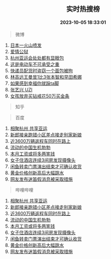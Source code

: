 <div align="center"><h2>实时热搜榜</h2><h4>2023-10-05 18:33:01</h4></div>

> 微博  

1. [日本一火山喷发](https://s.weibo.com/weibo?q=%23%E6%97%A5%E6%9C%AC%E4%B8%80%E7%81%AB%E5%B1%B1%E5%96%B7%E5%8F%91%23&t=31&band_rank=1&Refer=top)<br />
2. [爱情公狱](https://s.weibo.com/weibo?q=%23%E7%88%B1%E6%83%85%E5%85%AC%E7%8B%B1%23&t=31&band_rank=2&Refer=top)<br />
3. [杭州亚运会处处都有显眼包](https://s.weibo.com/weibo?q=%23%E6%9D%AD%E5%B7%9E%E4%BA%9A%E8%BF%90%E4%BC%9A%E5%A4%84%E5%A4%84%E9%83%BD%E6%9C%89%E6%98%BE%E7%9C%BC%E5%8C%85%23&t=31&band_rank=3&Refer=top)<br />
4. [这是电动车不可承受之重](https://s.weibo.com/weibo?q=%23%E8%BF%99%E6%98%AF%E7%94%B5%E5%8A%A8%E8%BD%A6%E4%B8%8D%E5%8F%AF%E6%89%BF%E5%8F%97%E4%B9%8B%E9%87%8D%23&t=31&band_rank=4&Refer=top)<br />
5. [快递员配货时盗窃一个面包被拘](https://s.weibo.com/weibo?q=%23%E5%BF%AB%E9%80%92%E5%91%98%E9%85%8D%E8%B4%A7%E6%97%B6%E7%9B%97%E7%AA%83%E4%B8%80%E4%B8%AA%E9%9D%A2%E5%8C%85%E8%A2%AB%E6%8B%98%23&t=31&band_rank=5&Refer=top)<br />
6. [林高远王曼昱1比3张本智和早田希娜](https://s.weibo.com/weibo?q=%23%E6%9E%97%E9%AB%98%E8%BF%9C%E7%8E%8B%E6%9B%BC%E6%98%B11%E6%AF%943%E5%BC%A0%E6%9C%AC%E6%99%BA%E5%92%8C%E6%97%A9%E7%94%B0%E5%B8%8C%E5%A8%9C%23&t=31&band_rank=6&Refer=top)<br />
7. [如果感到幸福你就跺ta脚](https://s.weibo.com/weibo?q=%23%E5%A6%82%E6%9E%9C%E6%84%9F%E5%88%B0%E5%B9%B8%E7%A6%8F%E4%BD%A0%E5%B0%B1%E8%B7%BAta%E8%84%9A%23&t=31&band_rank=7&Refer=top)<br />
8. [张艺兴 UZI](https://s.weibo.com/weibo?q=%E5%BC%A0%E8%89%BA%E5%85%B4%20UZI&t=31&band_rank=8&Refer=top)<br />
9. [女孩放弃买钻戒花50万买金条](https://s.weibo.com/weibo?q=%23%E5%A5%B3%E5%AD%A9%E6%94%BE%E5%BC%83%E4%B9%B0%E9%92%BB%E6%88%92%E8%8A%B150%E4%B8%87%E4%B9%B0%E9%87%91%E6%9D%A1%23&t=31&band_rank=9&Refer=top)<br />

> 知乎  


> 百度  

1. [相聚杭州 共享亚运](https://www.baidu.com/s?wd=%E7%9B%B8%E8%81%9A%E6%9D%AD%E5%B7%9E+%E5%85%B1%E4%BA%AB%E4%BA%9A%E8%BF%90&sa=fyb_news&rsv_dl=fyb_news)<br />
2. [新郎接亲跑错小区差点接走别家新娘](https://www.baidu.com/s?wd=%E6%96%B0%E9%83%8E%E6%8E%A5%E4%BA%B2%E8%B7%91%E9%94%99%E5%B0%8F%E5%8C%BA%E5%B7%AE%E7%82%B9%E6%8E%A5%E8%B5%B0%E5%88%AB%E5%AE%B6%E6%96%B0%E5%A8%98&sa=fyb_news&rsv_dl=fyb_news)<br />
3. [近3600万辆返程车同时在路上](https://www.baidu.com/s?wd=%E8%BF%913600%E4%B8%87%E8%BE%86%E8%BF%94%E7%A8%8B%E8%BD%A6%E5%90%8C%E6%97%B6%E5%9C%A8%E8%B7%AF%E4%B8%8A&sa=fyb_news&rsv_dl=fyb_news)<br />
4. [流动的中国生机勃勃](https://www.baidu.com/s?wd=%E6%B5%81%E5%8A%A8%E7%9A%84%E4%B8%AD%E5%9B%BD%E7%94%9F%E6%9C%BA%E5%8B%83%E5%8B%83&sa=fyb_news&rsv_dl=fyb_news)<br />
5. [本月工资或将多两笔钱](https://www.baidu.com/s?wd=%E6%9C%AC%E6%9C%88%E5%B7%A5%E8%B5%84%E6%88%96%E5%B0%86%E5%A4%9A%E4%B8%A4%E7%AC%94%E9%92%B1&sa=fyb_news&rsv_dl=fyb_news)<br />
6. [女子住酒店连续3间房发现摄像头](https://www.baidu.com/s?wd=%E5%A5%B3%E5%AD%90%E4%BD%8F%E9%85%92%E5%BA%97%E8%BF%9E%E7%BB%AD3%E9%97%B4%E6%88%BF%E5%8F%91%E7%8E%B0%E6%91%84%E5%83%8F%E5%A4%B4&sa=fyb_news&rsv_dl=fyb_news)<br />
7. [闲鱼转卖门票演出结束才可确认收货](https://www.baidu.com/s?wd=%E9%97%B2%E9%B1%BC%E8%BD%AC%E5%8D%96%E9%97%A8%E7%A5%A8%E6%BC%94%E5%87%BA%E7%BB%93%E6%9D%9F%E6%89%8D%E5%8F%AF%E7%A1%AE%E8%AE%A4%E6%94%B6%E8%B4%A7&sa=fyb_news&rsv_dl=fyb_news)<br />
8. [黄金价格创新高后大幅跳水](https://www.baidu.com/s?wd=%E9%BB%84%E9%87%91%E4%BB%B7%E6%A0%BC%E5%88%9B%E6%96%B0%E9%AB%98%E5%90%8E%E5%A4%A7%E5%B9%85%E8%B7%B3%E6%B0%B4&sa=fyb_news&rsv_dl=fyb_news)<br />
9. [网友发布迷笛假消息被采取措施](https://www.baidu.com/s?wd=%E7%BD%91%E5%8F%8B%E5%8F%91%E5%B8%83%E8%BF%B7%E7%AC%9B%E5%81%87%E6%B6%88%E6%81%AF%E8%A2%AB%E9%87%87%E5%8F%96%E6%8E%AA%E6%96%BD&sa=fyb_news&rsv_dl=fyb_news)<br />

> 哔哩哔哩  

1. [相聚杭州 共享亚运](https://www.baidu.com/s?wd=%E7%9B%B8%E8%81%9A%E6%9D%AD%E5%B7%9E+%E5%85%B1%E4%BA%AB%E4%BA%9A%E8%BF%90&sa=fyb_news&rsv_dl=fyb_news)<br />
2. [新郎接亲跑错小区差点接走别家新娘](https://www.baidu.com/s?wd=%E6%96%B0%E9%83%8E%E6%8E%A5%E4%BA%B2%E8%B7%91%E9%94%99%E5%B0%8F%E5%8C%BA%E5%B7%AE%E7%82%B9%E6%8E%A5%E8%B5%B0%E5%88%AB%E5%AE%B6%E6%96%B0%E5%A8%98&sa=fyb_news&rsv_dl=fyb_news)<br />
3. [近3600万辆返程车同时在路上](https://www.baidu.com/s?wd=%E8%BF%913600%E4%B8%87%E8%BE%86%E8%BF%94%E7%A8%8B%E8%BD%A6%E5%90%8C%E6%97%B6%E5%9C%A8%E8%B7%AF%E4%B8%8A&sa=fyb_news&rsv_dl=fyb_news)<br />
4. [流动的中国生机勃勃](https://www.baidu.com/s?wd=%E6%B5%81%E5%8A%A8%E7%9A%84%E4%B8%AD%E5%9B%BD%E7%94%9F%E6%9C%BA%E5%8B%83%E5%8B%83&sa=fyb_news&rsv_dl=fyb_news)<br />
5. [本月工资或将多两笔钱](https://www.baidu.com/s?wd=%E6%9C%AC%E6%9C%88%E5%B7%A5%E8%B5%84%E6%88%96%E5%B0%86%E5%A4%9A%E4%B8%A4%E7%AC%94%E9%92%B1&sa=fyb_news&rsv_dl=fyb_news)<br />
6. [女子住酒店连续3间房发现摄像头](https://www.baidu.com/s?wd=%E5%A5%B3%E5%AD%90%E4%BD%8F%E9%85%92%E5%BA%97%E8%BF%9E%E7%BB%AD3%E9%97%B4%E6%88%BF%E5%8F%91%E7%8E%B0%E6%91%84%E5%83%8F%E5%A4%B4&sa=fyb_news&rsv_dl=fyb_news)<br />
7. [闲鱼转卖门票演出结束才可确认收货](https://www.baidu.com/s?wd=%E9%97%B2%E9%B1%BC%E8%BD%AC%E5%8D%96%E9%97%A8%E7%A5%A8%E6%BC%94%E5%87%BA%E7%BB%93%E6%9D%9F%E6%89%8D%E5%8F%AF%E7%A1%AE%E8%AE%A4%E6%94%B6%E8%B4%A7&sa=fyb_news&rsv_dl=fyb_news)<br />
8. [黄金价格创新高后大幅跳水](https://www.baidu.com/s?wd=%E9%BB%84%E9%87%91%E4%BB%B7%E6%A0%BC%E5%88%9B%E6%96%B0%E9%AB%98%E5%90%8E%E5%A4%A7%E5%B9%85%E8%B7%B3%E6%B0%B4&sa=fyb_news&rsv_dl=fyb_news)<br />
9. [网友发布迷笛假消息被采取措施](https://www.baidu.com/s?wd=%E7%BD%91%E5%8F%8B%E5%8F%91%E5%B8%83%E8%BF%B7%E7%AC%9B%E5%81%87%E6%B6%88%E6%81%AF%E8%A2%AB%E9%87%87%E5%8F%96%E6%8E%AA%E6%96%BD&sa=fyb_news&rsv_dl=fyb_news)<br />
